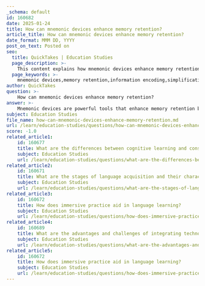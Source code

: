 ```yaml
---
_schema: default
id: 160682
date: 2025-01-24
title: How can mnemonic devices enhance memory retention?
article_title: How can mnemonic devices enhance memory retention?
date_format: MMM DD, YYYY
post_on_text: Posted on
seo:
  title: QuickTakes | Education Studies
  page_description: >-
    This content explains how mnemonic devices enhance memory retention through simplification, rhythmic patterns, visual imagery, chunking, personal relevance, emotional engagement, and their role in cultural storytelling.
  page_keywords: >-
    mnemonic devices,memory retention,information encoding,simplification,chunking,visual imagery,rhythmic patterns,rhymes,emotional engagement,cultural transmission
author: QuickTakes
question: >-
    How can mnemonic devices enhance memory retention?
answer: >-
    Mnemonic devices are powerful tools that enhance memory retention by transforming complex information into simpler, more memorable forms. They function through various techniques that facilitate the encoding, storage, and retrieval of information. Here are several ways in which mnemonic devices can enhance memory retention:\n\n1. **Simplification of Information**: Mnemonic devices often condense large amounts of information into manageable chunks. For example, acronyms (like ROYGBIV for the colors of the rainbow) allow individuals to remember lists or sequences more easily.\n\n2. **Use of Rhythmic Patterns and Rhyme**: Rhythmic patterns and rhymes make information more engaging and easier to recall. This is particularly evident in oral poetry, where the musicality of the verses aids in memorization. The repetition of sounds and phrases creates a memorable structure that enhances retention.\n\n3. **Visual Imagery**: Many mnemonic devices rely on visual associations. Creating vivid mental images related to the information can help solidify memories. For instance, associating a word with a strong visual image can make it easier to remember.\n\n4. **Chunking**: This technique involves breaking down information into smaller, more digestible parts. For example, phone numbers are often chunked into segments (like 123-456-7890) to make them easier to remember.\n\n5. **Personal Relevance**: Making information personally relevant can significantly enhance memory retention. When individuals create mnemonics that relate to their own experiences or interests, they are more likely to remember the information.\n\n6. **Emotional Engagement**: Mnemonic devices can evoke emotions, which are known to enhance memory. The emotional impact of a story or a rhyme can make the associated information more memorable.\n\n7. **Cultural Transmission**: In oral traditions, mnemonic devices serve as a means of preserving and transmitting cultural narratives. Poets and storytellers use these devices to ensure that their stories are remembered and passed down through generations, as seen in the practices of Griots in West Africa.\n\nIn summary, mnemonic devices enhance memory retention by simplifying information, utilizing rhythmic and visual elements, chunking data, fostering personal connections, and engaging emotions. These techniques not only aid in individual learning but also play a crucial role in cultural storytelling and the preservation of knowledge across generations.
subject: Education Studies
file_name: how-can-mnemonic-devices-enhance-memory-retention.md
url: /learn/education-studies/questions/how-can-mnemonic-devices-enhance-memory-retention
score: -1.0
related_article1:
    id: 160677
    title: What are the differences between cognitive learning and constructivist approaches?
    subject: Education Studies
    url: /learn/education-studies/questions/what-are-the-differences-between-cognitive-learning-and-constructivist-approaches
related_article2:
    id: 160671
    title: What are the stages of language acquisition and their characteristics?
    subject: Education Studies
    url: /learn/education-studies/questions/what-are-the-stages-of-language-acquisition-and-their-characteristics
related_article3:
    id: 160672
    title: How does immersive practice aid in language learning?
    subject: Education Studies
    url: /learn/education-studies/questions/how-does-immersive-practice-aid-in-language-learning
related_article4:
    id: 160689
    title: What are the advantages and challenges of integrating technology in education?
    subject: Education Studies
    url: /learn/education-studies/questions/what-are-the-advantages-and-challenges-of-integrating-technology-in-education
related_article5:
    id: 160672
    title: How does immersive practice aid in language learning?
    subject: Education Studies
    url: /learn/education-studies/questions/how-does-immersive-practice-aid-in-language-learning
---
```


&nbsp;